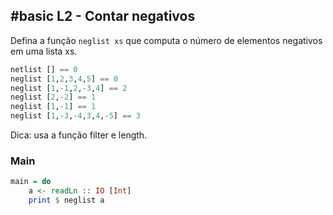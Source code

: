 ## #basic L2 - Contar negativos

Defina a função `neglist xs` que computa o número de elementos negativos em uma lista xs.

```hs
netlist [] == 0
neglist [1,2,3,4,5] == 0
neglist [1,-1,2,-3,4] == 2
neglist [2,-2] == 1
neglist [1,-1] == 1
neglist [1,-3,-4,3,4,-5] == 3
```

Dica: usa a função filter e length.


<!--MAIN_BEGIN-->
### Main
```hs
main = do
    a <- readLn :: IO [Int]
    print $ neglist a

```
<!--MAIN_END-->